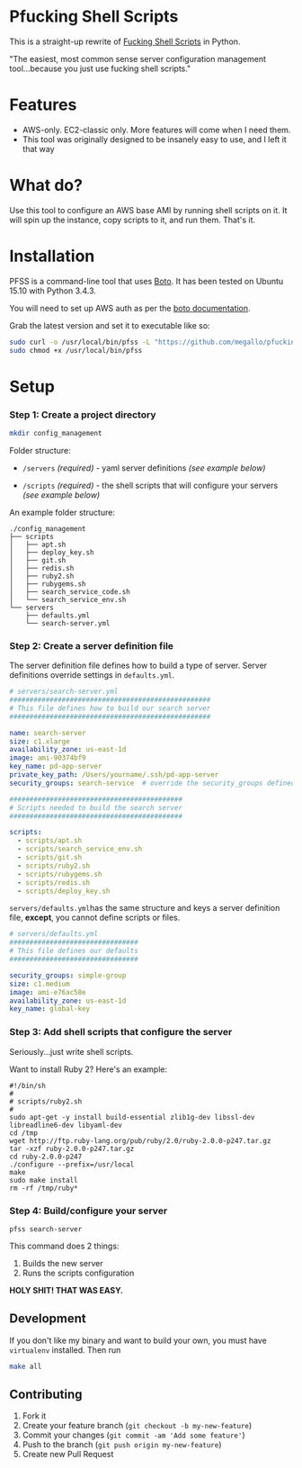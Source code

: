 # Pfucking Shell Scripts

This is a straight-up rewrite of [Fucking Shell Scripts](https://github.com/brandonhilkert/fucking_shell_scripts) in Python.

"The easiest, most common sense server configuration management tool...because you just use fucking shell scripts."

# Features

*   AWS-only. EC2-classic only. More features will come when I need them.
*   This tool was originally designed to be insanely easy to use, and I left it that way

# What do?

Use this tool to configure an AWS base AMI by running shell scripts on it. It will spin up the instance, copy scripts to it, and run them. That's it.

# Installation
PFSS is a command-line tool that uses [Boto](https://github.com/boto/boto3). It has been tested on Ubuntu 15.10 with Python 3.4.3.

You will need to set up AWS auth as per the [boto documentation](https://boto3.readthedocs.io/en/latest/guide/quickstart.html#configuration).

Grab the latest version and set it to executable like so:
```sh
sudo curl -o /usr/local/bin/pfss -L "https://github.com/megallo/pfucking_shell_scripts/releases/download/v1.0.0/pfss" && \
sudo chmod +x /usr/local/bin/pfss
```

# Setup

### Step 1: Create a project directory

```sh
mkdir config_management
```

Folder structure:

*   `/servers` _(required)_ - yaml server definitions _(see example below)_

*   `/scripts` _(required)_ - the shell scripts that will configure your servers _(see example below)_


An example folder structure:

```Shell
./config_management
├── scripts
│   ├── apt.sh
│   ├── deploy_key.sh
│   ├── git.sh
│   ├── redis.sh
│   ├── ruby2.sh
│   ├── rubygems.sh
│   ├── search_service_code.sh
│   └── search_service_env.sh
└── servers
    ├── defaults.yml
    └── search-server.yml
```


### Step 2: Create a server definition file

The server definition file defines how to build a type of server. Server definitions override settings in `defaults.yml`.

```YAML
# servers/search-server.yml
##################################################
# This file defines how to build our search server
##################################################

name: search-server
size: c1.xlarge
availability_zone: us-east-1d
image: ami-90374bf9
key_name: pd-app-server
private_key_path: /Users/yourname/.ssh/pd-app-server
security_groups: search-service  # override the security_groups defined in defaults.yml

###########################################
# Scripts needed to build the search server
###########################################

scripts:
  - scripts/apt.sh
  - scripts/search_service_env.sh
  - scripts/git.sh
  - scripts/ruby2.sh
  - scripts/rubygems.sh
  - scripts/redis.sh
  - scripts/deploy_key.sh
```

`servers/defaults.yml`has the same structure and keys a server definition file, **except**, you cannot define scripts or files.

```YAML
# servers/defaults.yml
################################
# This file defines our defaults
################################

security_groups: simple-group
size: c1.medium
image: ami-e76ac58e
availability_zone: us-east-1d
key_name: global-key

```

### Step 3: Add shell scripts that configure the server

Seriously...just write shell scripts.

Want to install Ruby 2? Here's an example:

```Shell
#!/bin/sh
#
# scripts/ruby2.sh
#
sudo apt-get -y install build-essential zlib1g-dev libssl-dev libreadline6-dev libyaml-dev
cd /tmp
wget http://ftp.ruby-lang.org/pub/ruby/2.0/ruby-2.0.0-p247.tar.gz
tar -xzf ruby-2.0.0-p247.tar.gz
cd ruby-2.0.0-p247
./configure --prefix=/usr/local
make
sudo make install
rm -rf /tmp/ruby*
```

### Step 4: Build/configure your server

```Shell
pfss search-server
```

This command does 2 things:

1.  Builds the new server
2.  Runs the scripts configuration

**HOLY SHIT! THAT WAS EASY.**

## Development
If you don't like my binary and want to build your own, you must have `virtualenv` installed. Then run
```sh
make all
```

## Contributing

1. Fork it
2. Create your feature branch (`git checkout -b my-new-feature`)
3. Commit your changes (`git commit -am 'Add some feature'`)
4. Push to the branch (`git push origin my-new-feature`)
5. Create new Pull Request

